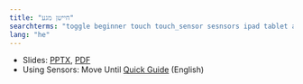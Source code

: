 ```yaml
---
title: "חיישן מגע"
searchterms: "toggle beginner touch touch_sensor sesnsors ipad tablet android programming_app app wait_block motor_on חיישן_מגע"
lang: "he"
---
```

 <ul>
 <li class="ng-binding">Slides:
 <a href="ProgrammingLessons/beginner/Touch.pptx">PPTX</a>,
 <a href="ProgrammingLessons/beginner/Touch.pdf">PDF</a>
 </li>
 <li>Using Sensors: Move Until <a href="translations/en-us/guides//MoveUntil.pdf">Quick Guide</a> (English)
 </li>
 </ul>
